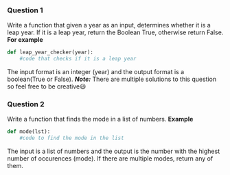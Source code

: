 ### Question 1
Write a function that given a year as an input, determines whether it is a leap year. If it is a leap year, return the Boolean True, otherwise return False.
**For example**
```python
def leap_year_checker(year):
    #code that checks if it is a leap year
```

The input format is an integer (year) and the output format is a boolean(True or False).
***Note:*** There are multiple solutions to this question so feel free to be creative😃

### Question 2
Write a function that finds the mode in a list of numbers.
**Example**
```python
def mode(lst):
    #code to find the mode in the list
```
The input is a list of numbers and the output is the number with the highest number of occurences (mode). If there are multiple modes, return any of them.
